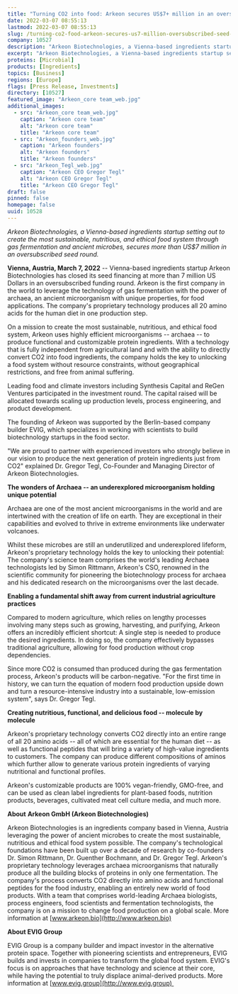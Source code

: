 ```yaml
---
title: "Turning CO2 into food: Arkeon secures US$7+ million in an oversubscribed seed round"
date: 2022-03-07 08:55:13
lastmod: 2022-03-07 08:55:13
slug: /turning-co2-food-arkeon-secures-us7-million-oversubscribed-seed-round
company: 10527
description: "Arkeon Biotechnologies, a Vienna-based ingredients startup setting out to create the most sustainable, nutritious, and ethical food system through gas fermentation and ancient microbes, secures more than US$7 million in an oversubscribed seed round."
excerpt: "Arkeon Biotechnologies, a Vienna-based ingredients startup setting out to create the most sustainable, nutritious, and ethical food system through gas fermentation and ancient microbes, secures more than US$7 million in an oversubscribed seed round."
proteins: [Microbial]
products: [Ingredients]
topics: [Business]
regions: [Europe]
flags: [Press Release, Investments]
directory: [10527]
featured_image: "Arkeon_core team_web.jpg"
additional_images:
  - src: "Arkeon_core team_web.jpg"
    caption: "Arkeon core team"
    alt: "Arkeon core team"
    title: "Arkeon core team"
  - src: "Arkeon_founders_web.jpg"
    caption: "Arkeon founders"
    alt: "Arkeon founders"
    title: "Arkeon founders"
  - src: "Arkeon_Tegl_web.jpg"
    caption: "Arkeon CEO Gregor Tegl"
    alt: "Arkeon CEO Gregor Tegl"
    title: "Arkeon CEO Gregor Tegl"
draft: false
pinned: false
homepage: false
uuid: 10528
---
```

*Arkeon Biotechnologies, a Vienna-based ingredients startup setting out
to create the most sustainable, nutritious, and ethical food system
through gas fermentation and ancient microbes, secures more than US\$7
million in an oversubscribed seed round.*

**Vienna, Austria, March 7, 2022** \-- Vienna-based ingredients startup
Arkeon Biotechnologies has closed its seed financing at more than 7
million US Dollars in an oversubscribed funding round. Arkeon is the
first company in the world to leverage the technology of gas
fermentation with the power of archaea, an ancient microorganism with
unique properties, for food applications. The company's proprietary
technology produces all 20 amino acids for the human diet in one
production step.

On a mission to create the most sustainable, nutritious, and ethical
food system, Arkeon uses highly efficient microorganisms -- archaea --
to produce functional and customizable protein ingredients. With a
technology that is fully independent from agricultural land and with the
ability to directly convert CO2 into food ingredients, the company holds
the key to unlocking a food system without resource constraints, without
geographical restrictions, and free from animal suffering.

Leading food and climate investors including Synthesis Capital and ReGen
Ventures participated in the investment round. The capital raised will
be allocated towards scaling up production levels, process engineering,
and product development.

The founding of Arkeon was supported by the Berlin-based company builder
EVIG, which specializes in working with scientists to build
biotechnology startups in the food sector.

"We are proud to partner with experienced investors who strongly believe
in our vision to produce the next generation of protein ingredients just
from CO2" explained Dr. Gregor Tegl, Co-Founder and Managing Director of
Arkeon Biotechnologies.

**The wonders of Archaea -- an underexplored microorganism holding
unique potential**

Archaea are one of the most ancient microorganisms in the world and are
intertwined with the creation of life on earth. They are exceptional in
their capabilities and evolved to thrive in extreme environments like
underwater volcanoes.

Whilst these microbes are still an underutilized and underexplored
lifeform, Arkeon's proprietary technology holds the key to unlocking
their potential: The company's science team comprises the world's
leading Archaea technologists led by Simon Rittmann, Arkeon's CSO,
renowned in the scientific community for pioneering the biotechnology
process for archaea and his dedicated research on the microorganisms
over the last decade.

**Enabling a fundamental shift away from current industrial agriculture
practices**

Compared to modern agriculture, which relies on lengthy processes
involving many steps such as growing, harvesting, and purifying, Arkeon
offers an incredibly efficient shortcut: A single step is needed to
produce the desired ingredients. In doing so, the company effectively
bypasses traditional agriculture, allowing for food production without
crop dependencies.

Since more CO2 is consumed than produced during the gas fermentation
process, Arkeon's products will be carbon-negative. "For the first time
in history, we can turn the equation of modern food production upside
down and turn a resource-intensive industry into a sustainable,
low-emission system", says Dr. Gregor Tegl.

**Creating nutritious, functional, and delicious food -- molecule by
molecule**

Arkeon's proprietary technology converts CO2 directly into an entire
range of all 20 amino acids -- all of which are essential for the human
diet -- as well as functional peptides that will bring a variety of
high-value ingredients to customers. The company can produce different
compositions of aminos which further allow to generate various protein
ingredients of varying nutritional and functional profiles.

Arkeon's customizable products are 100% vegan-friendly, GMO-free, and
can be used as clean label ingredients for plant-based foods, nutrition
products, beverages, cultivated meat cell culture media, and much more.

**About** **Arkeon GmbH (Arkeon Biotechnologies)**

Arkeon Biotechnologies is an ingredients company based in Vienna,
Austria leveraging the power of ancient microbes to create the most
sustainable, nutritious and ethical food system possible. The company's
technological foundations have been built up over a decade of research
by co-founders Dr. Simon Rittmann, Dr. Guenther Bochmann, and Dr. Gregor
Tegl. Arkeon's proprietary technology leverages archaea microorganisms
that naturally produce all the building blocks of proteins in only one
fermentation. The company's process converts CO2 directly into amino
acids and functional peptides for the food industry, enabling an
entirely new world of food products. With a team that comprises
world-leading Archaea biologists, process engineers, food scientists and
fermentation technologists, the company is on a mission to change food
production on a global scale. More information at
[www.arkeon.bio](http://www.arkeon.bio)

**About EVIG Group**

EVIG Group is a company builder and impact investor in the alternative
protein space. Together with pioneering scientists and entrepreneurs,
EVIG builds and invests in companies to transform the global food
system. EVIG's focus is on approaches that have technology and science
at their core, while having the potential to truly displace
animal-derived products. More information at
[www.evig.group](http://www.evig.group) 
